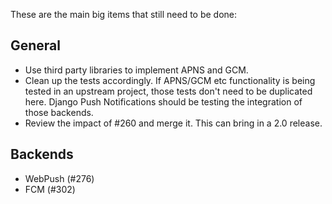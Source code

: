 These are the main big items that still need to be done:

## General

* Use third party libraries to implement APNS and GCM.
* Clean up the tests accordingly. If APNS/GCM etc functionality is being tested
  in an upstream project, those tests don't need to be duplicated here.
  Django Push Notifications should be testing the integration of those backends.
* Review the impact of #260 and merge it. This can bring in a 2.0 release.

## Backends

* WebPush (#276)
* FCM (#302)
